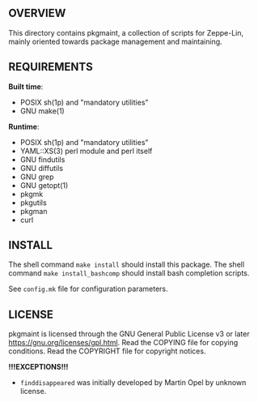 OVERVIEW
--------
This directory contains pkgmaint, a collection of scripts for
Zeppe-Lin, mainly oriented towards package management and
maintaining.


REQUIREMENTS
------------
**Built time**:
- POSIX sh(1p) and "mandatory utilities"
- GNU make(1)

**Runtime**:
- POSIX sh(1p) and "mandatory utilities"
- YAML::XS(3) perl module and perl itself
- GNU findutils
- GNU diffutils
- GNU grep
- GNU getopt(1)
- pkgmk
- pkgutils
- pkgman
- curl


INSTALL
-------
The shell command `make install` should install this package.
The shell command `make install_bashcomp` should install bash
completion scripts.

See `config.mk` file for configuration parameters.


LICENSE
-------
pkgmaint is licensed through the GNU General Public License v3
or later <https://gnu.org/licenses/gpl.html>.
Read the COPYING file for copying conditions.
Read the COPYRIGHT file for copyright notices.

**!!!EXCEPTIONS!!!**
- `finddisappeared` was initially developed by Martin Opel by
  unknown license.
